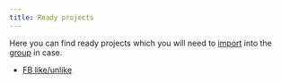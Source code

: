 ```yaml
---
title: Ready projects
---
```


Here you can find ready projects which you will need to [import](/documentation/options/import-export) into the [group](/documentation/interface/project-datagrid) in case.

- [FB like/unlike](/ready-projects/fb-like-unlike)